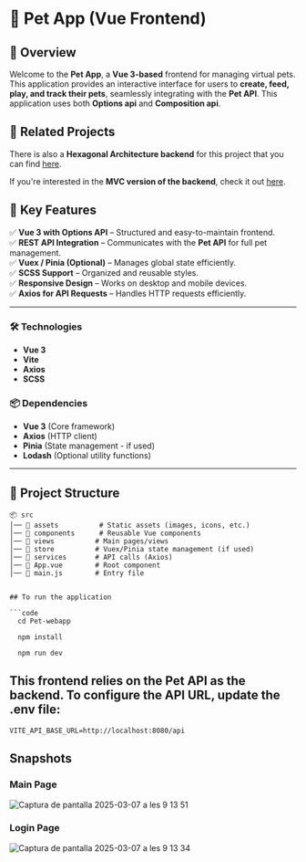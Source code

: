# 🐾 Pet App (Vue Frontend)  

## 🎯 Overview  
Welcome to the **Pet App**, a **Vue 3-based** frontend for managing virtual pets. This application provides an interactive interface for users to **create, feed, play, and track their pets**, seamlessly integrating with the **Pet API**.  This application uses both **Options api** and **Composition api**.

## 📌 Related Projects

There is also a **Hexagonal Architecture backend** for this project that you can find [here](https://github.com/AlexandraBonetCanela/Pet-api-hexagonal).

If you're interested in the **MVC version of the backend**, check it out [here](https://github.com/AlexandraBonetCanela/Pet-api-mvc).

## 🚀 Key Features  
✅ **Vue 3 with Options API** – Structured and easy-to-maintain frontend.  
✅ **REST API Integration** – Communicates with the **Pet API** for full pet management.  
✅ **Vuex / Pinia (Optional)** – Manages global state efficiently.  
✅ **SCSS Support** – Organized and reusable styles.  
✅ **Responsive Design** – Works on desktop and mobile devices.  
✅ **Axios for API Requests** – Handles HTTP requests efficiently.  

---

### **🛠 Technologies**  
- **Vue 3**  
- **Vite**  
- **Axios**  
- **SCSS**  

### **📦 Dependencies**  
- **Vue 3** (Core framework)  
- **Axios** (HTTP client)  
- **Pinia** (State management - if used)  
- **Lodash** (Optional utility functions)  

---

## 📖 **Project Structure**  

```plaintext
📦 src
│── 📂 assets          # Static assets (images, icons, etc.)
│── 📂 components      # Reusable Vue components
│── 📂 views          # Main pages/views
│── 📂 store          # Vuex/Pinia state management (if used)
│── 📂 services       # API calls (Axios)
│── 📜 App.vue        # Root component
│── 📜 main.js        # Entry file


## To run the application

```code
  cd Pet-webapp
```
```code
  npm install
```
```code
  npm run dev
```

## This frontend relies on the Pet API as the backend. To configure the API URL, update the .env file:

```
VITE_API_BASE_URL=http://localhost:8080/api
```

## Snapshots

### Main Page
![Captura de pantalla 2025-03-07 a les 9 13 51](https://github.com/user-attachments/assets/4193dfd9-452e-4119-b0c7-bd46cfbbe799)

### Login Page
![Captura de pantalla 2025-03-07 a les 9 13 34](https://github.com/user-attachments/assets/0eaf194d-76c5-4ff5-b761-b94e1d1be7de)




